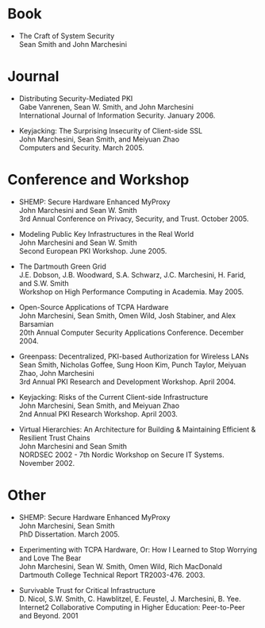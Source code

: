 # Book
- The Craft of System Security  
  Sean Smith and John Marchesini

# Journal
- Distributing Security-Mediated PKI  
  Gabe Vanrenen, Sean W. Smith, and John Marchesini  
  International Journal of Information Security. January 2006.  

- Keyjacking: The Surprising Insecurity of Client-side SSL  
  John Marchesini, Sean Smith, and Meiyuan Zhao  
  Computers and Security. March 2005.  

# Conference and Workshop
- SHEMP: Secure Hardware Enhanced MyProxy  
  John Marchesini and Sean W. Smith  
  3rd Annual Conference on Privacy, Security, and Trust. October 2005.  

- Modeling Public Key Infrastructures in the Real World  
  John Marchesini and Sean W. Smith  
  Second European PKI Workshop. June 2005.  
  
- The Dartmouth Green Grid  
  J.E. Dobson, J.B. Woodward, S.A. Schwarz, J.C. Marchesini, H. Farid, and S.W. Smith  
  Workshop on High Performance Computing in Academia. May 2005.  
  
- Open-Source Applications of TCPA Hardware  
  John Marchesini, Sean Smith, Omen Wild, Josh Stabiner, and Alex Barsamian  
  20th Annual Computer Security Applications Conference. December 2004.  
  
- Greenpass: Decentralized, PKI-based Authorization for Wireless LANs  
  Sean Smith, Nicholas Goffee, Sung Hoon Kim, Punch Taylor, Meiyuan Zhao, John Marchesini  
  3rd Annual PKI Research and Development Workshop. April 2004.  
  
- Keyjacking: Risks of the Current Client-side Infrastructure  
  John Marchesini, Sean Smith, and Meiyuan Zhao  
  2nd Annual PKI Research Workshop. April 2003.  

- Virtual Hierarchies: An Architecture for Building & Maintaining Efficient & Resilient Trust Chains  
  John Marchesini and Sean Smith  
  NORDSEC 2002 - 7th Nordic Workshop on Secure IT Systems. November 2002.  

# Other
- SHEMP: Secure Hardware Enhanced MyProxy  
  John Marchesini, Sean Smith  
  PhD Dissertation. March 2005.  
  
- Experimenting with TCPA Hardware, Or: How I Learned to Stop Worrying and Love The Bear  
  John Marchesini, Sean W. Smith, Omen Wild, Rich MacDonald  
  Dartmouth College Technical Report TR2003-476. 2003.  
  
- Survivable Trust for Critical Infrastructure  
  D. Nicol, S.W. Smith, C. Hawblitzel, E. Feustel, J. Marchesini, B. Yee.  
  Internet2 Collaborative Computing in Higher Education: Peer-to-Peer and Beyond. 2001  
